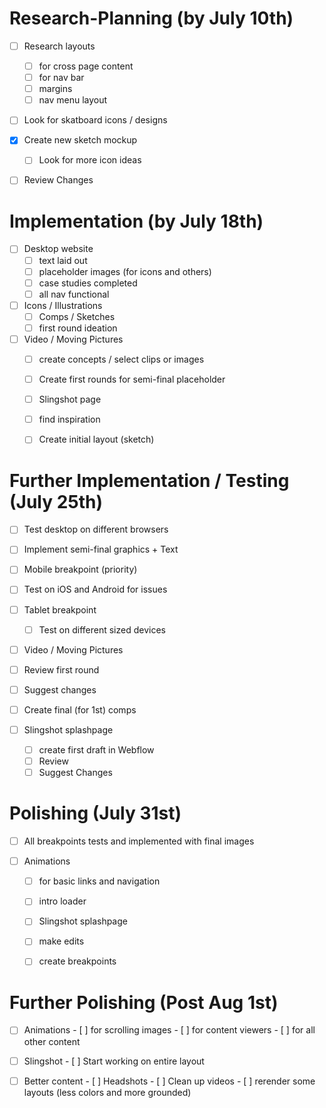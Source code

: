 # Research-Planning (by July 10th)
- [ ] Research layouts 
  - [ ] for cross page content
  - [ ] for nav bar 
  - [ ] margins
  - [ ] nav menu layout
  
- [ ] Look for skatboard icons / designs

- [x] Create new sketch mockup
  - [ ] Look  for more icon ideas

- [ ] Review Changes 

#  Implementation (by July 18th)
- [ ] Desktop website
  - [ ] text laid out
  - [ ] placeholder images (for icons  and others)
  - [ ] case studies completed
  - [ ] all nav functional 
  
 - [ ] Icons / Illustrations
    - [ ] Comps / Sketches 
    - [ ] first round ideation
    
- [ ] Video / Moving Pictures
     - [ ] create concepts / select clips or images
     - [ ] Create  first rounds for semi-final placeholder
      
  - [ ] Slingshot page
   - [ ] find inspiration
   - [ ] Create initial layout  (sketch)
  
 # Further Implementation / Testing (July 25th)
 - [ ] Test desktop on different  browsers 
 - [ ] Implement semi-final graphics + Text
 
 - [ ] Mobile breakpoint (priority)
  - [ ] Test on iOS and Android for issues
  
- [ ] Tablet  breakpoint
  - [ ] Test on different sized devices
  
 - [ ] Video / Moving Pictures
  - [ ] Review first round
  - [ ] Suggest changes
  - [ ] Create final (for 1st) comps
  
  - [ ] Slingshot splashpage
    - [ ] create first draft  in Webflow
    - [ ] Review
    - [ ] Suggest Changes
    
 # Polishing (July  31st) 
   - [ ] All breakpoints tests and implemented with final images 
    
   - [ ] Animations
      - [ ] for basic links and navigation
      - [ ] intro loader 
      
     - [ ] Slingshot splashpage
      - [ ] make edits
      - [ ] create breakpoints
  
  # Further Polishing (Post Aug 1st)
   - [ ] Animations
    - [ ] for scrolling images
    - [ ] for content viewers
    - [ ] for all other content
    
   - [ ] Slingshot
    - [ ] Start working on entire layout
    
   - [ ] Better content
    - [ ] Headshots
    - [ ] Clean up videos
    - [ ] rerender some layouts (less colors and more grounded)
    
    
      
    

